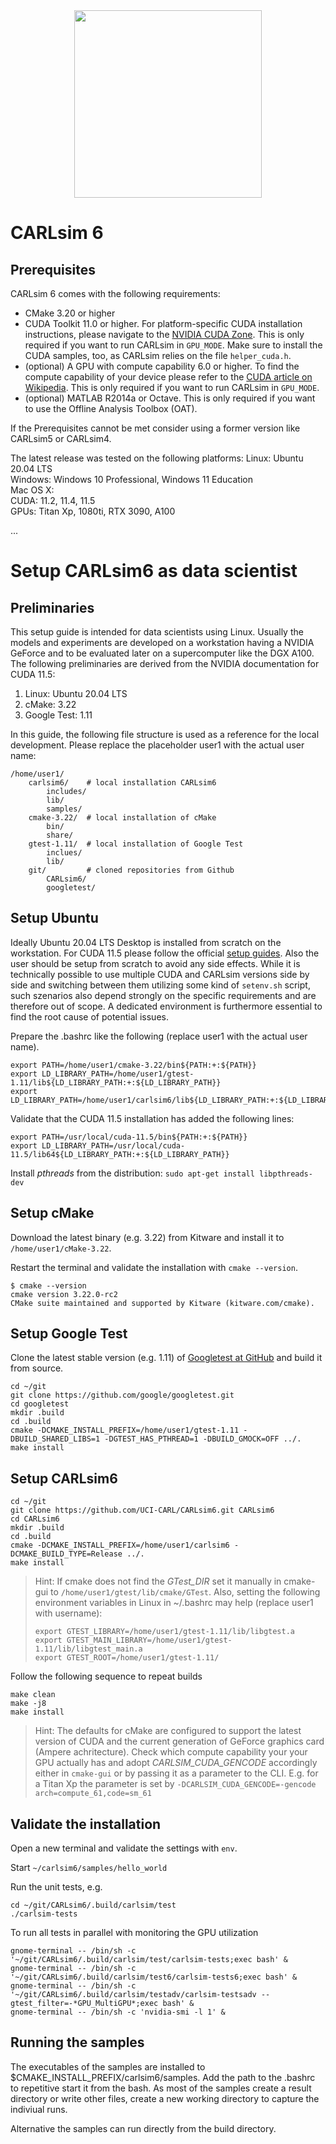 <div align="center">
	<img src="http://socsci.uci.edu/~jkrichma/CARL-Logo-small.jpg" width="300"/>
</div>

# CARLsim 6

## Prerequisites

CARLsim 6 comes with the following requirements:
- CMake 3.20 or higher 
- CUDA Toolkit 11.0 or higher. For platform-specific CUDA installation instructions, please navigate to 
  the [NVIDIA CUDA Zone](https://developer.nvidia.com/cuda-zone).
  This is only required if you want to run CARLsim in `GPU_MODE`. Make sure to install the 
  CUDA samples, too, as CARLsim relies on the file `helper_cuda.h`.
- (optional) A GPU with compute capability 6.0 or higher. To find the compute capability of your device please 
  refer to the [CUDA article on Wikipedia](http://en.wikipedia.org/wiki/CUDA).
  This is only required if you want to run CARLsim in `GPU_MODE`.
- (optional) MATLAB R2014a or Octave. This is only required if you want to use the Offline Analysis Toolbox (OAT).

If the Prerequisites cannot be met consider using a former version like CARLsim5 or CARLsim4.


The latest release was tested on the following platforms:
Linux:  Ubuntu 20.04 LTS  
Windows: Windows 10 Professional, Windows 11 Education  
Mac OS X:   
CUDA: 11.2, 11.4, 11.5  
GPUs: Titan Xp, 1080ti, RTX 3090, A100  
  
...  
  
   

# Setup CARLsim6 as data scientist

## Preliminaries

This setup guide is intended for data scientists using Linux. 
Usually the models and experiments are developed on a workstation having a NVIDIA GeForce
and to be evaluated later on a supercomputer like the DGX A100.
The following preliminaries are derived from the NVIDIA documentation for CUDA 11.5:
1. Linux: Ubuntu 20.04 LTS
2. cMake: 3.22 
3. Google Test: 1.11 

In this guide, the following file structure is used as a reference for the local development. 
Please replace the placeholder user1 with the actual user name:
``` 
/home/user1/
	carlsim6/    # local installation CARLsim6
		includes/
		lib/
		samples/
	cmake-3.22/  # local installation of cMake
		bin/
		share/
	gtest-1.11/  # local installation of Google Test
		inclues/
		lib/
	git/         # cloned repositories from Github
		CARLsim6/	  
		googletest/	  
```	


## Setup Ubuntu

Ideally Ubuntu 20.04 LTS Desktop is installed from scratch on the workstation. 
For CUDA 11.5 please follow the official [setup guides](https://developer.nvidia.com/cuda-downloads?target_os=Linux&target_arch=x86_64&Distribution=Ubuntu&target_version=20.04&target_type=deb_local).
Also the user should be setup from scratch to avoid any side effects.
While it is technically possible to use multiple CUDA and CARLsim versions side by side 
and switching between them utilizing some kind of `setenv.sh` script, 
such szenarios also depend strongly on the specific requirements and are therefore out of scope. 
A dedicated environment is furthermore essential to find the root cause of potential issues.  

Prepare the .bashrc like the following (replace user1 with the actual user name). 
```
export PATH=/home/user1/cmake-3.22/bin${PATH:+:${PATH}}
export LD_LIBRARY_PATH=/home/user1/gtest-1.11/lib${LD_LIBRARY_PATH:+:${LD_LIBRARY_PATH}}
export LD_LIBRARY_PATH=/home/user1/carlsim6/lib${LD_LIBRARY_PATH:+:${LD_LIBRARY_PATH}}
```

Validate that the CUDA 11.5 installation has added the following lines:
```
export PATH=/usr/local/cuda-11.5/bin${PATH:+:${PATH}}
export LD_LIBRARY_PATH=/usr/local/cuda-11.5/lib64${LD_LIBRARY_PATH:+:${LD_LIBRARY_PATH}}
```

Install *pthreads* from the distribution: `sudo apt-get install libpthreads-dev`


## Setup cMake

Download the latest binary (e.g. 3.22) from Kitware and install it to `/home/user1/cMake-3.22`.

Restart the terminal and validate the installation with `cmake --version`.
```
$ cmake --version
cmake version 3.22.0-rc2
CMake suite maintained and supported by Kitware (kitware.com/cmake).
```


## Setup Google Test

Clone the latest stable version (e.g. 1.11) of [Googletest at GitHub](https://github.com/google/googletest) and build it from source.

```
cd ~/git
git clone https://github.com/google/googletest.git
cd googletest
mkdir .build
cd .build
cmake -DCMAKE_INSTALL_PREFIX=/home/user1/gtest-1.11 -DBUILD_SHARED_LIBS=1 -DGTEST_HAS_PTHREAD=1 -DBUILD_GMOCK=OFF ../.
make install
```


## Setup CARLsim6

```
cd ~/git
git clone https://github.com/UCI-CARL/CARLsim6.git CARLsim6
cd CARLsim6
mkdir .build
cd .build
cmake -DCMAKE_INSTALL_PREFIX=/home/user1/carlsim6 -DCMAKE_BUILD_TYPE=Release ../.
make install
```

> Hint: If cmake does not find the *GTest_DIR* set it manually in cmake-gui to `/home/user1/gtest/lib/cmake/GTest`.
> Also, setting the following environment variables in Linux in ~/.bashrc may help (replace user1 with username):
> ```
> export GTEST_LIBRARY=/home/user1/gtest-1.11/lib/libgtest.a
> export GTEST_MAIN_LIBRARY=/home/user1/gtest-1.11/lib/libgtest_main.a
> export GTEST_ROOT=/home/user1/gtest-1.11/
> ```

Follow the following sequence to repeat builds  
```
make clean
make -j8
make install
```

> Hint: The defaults for cMake are configured to support the latest version of CUDA 
> and the current generation of GeForce graphics card (Ampere achritecture).
> Check which compute capability your your GPU actually has and adopt *CARLSIM_CUDA_GENCODE* accordingly
> either in `cmake-gui` or by passing it as a parameter to the CLI. 
> E.g. for a Titan Xp the parameter is set by `-DCARLSIM_CUDA_GENCODE=-gencode arch=compute_61,code=sm_61`



## Validate the installation

Open a new terminal and validate the settings with `env`.

Start `~/carlsim6/samples/hello_world`

Run the unit tests, e.g.  
```
cd ~/git/CARLsim6/.build/carlsim/test
./carlsim-tests
```

To run all tests in parallel with monitoring the GPU utilization
```
gnome-terminal -- /bin/sh -c '~/git/CARLsim6/.build/carlsim/test/carlsim-tests;exec bash' &
gnome-terminal -- /bin/sh -c '~/git/CARLsim6/.build/carlsim/test6/carlsim-tests6;exec bash' &
gnome-terminal -- /bin/sh -c '~/git/CARLsim6/.build/carlsim/testadv/carlsim-testsadv --gtest_filter=-*GPU_MultiGPU*;exec bash' &
gnome-terminal -- /bin/sh -c 'nvidia-smi -l 1' &
```



## Running the samples

The executables of the samples are installed to $CMAKE_INSTALL_PREFIX/carlsim6/samples.
Add the path to the .bashrc to repetitive start it from the bash. 
As most of the samples create a result directory or write other files,
create a new working directory to capture the indiviual runs.

Alternative the samples can run directly from the build directory. 
